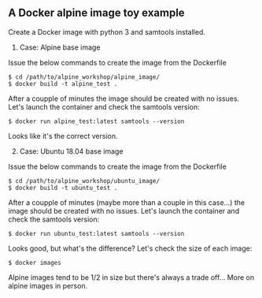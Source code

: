 ## A Docker alpine image toy example

Create a Docker image with python 3 and samtools installed.

1. Case: Alpine base image

Issue the below commands to create the image from the Dockerfile

```
$ cd /path/to/alpine_workshop/alpine_image/
$ docker build -t alpine_test .
```

After a coupple of minutes the image should be created with no issues.
Let's launch the container and check the samtools version:

```
$ docker run alpine_test:latest samtools --version
```

Looks like it's the correct version.

2. Case: Ubuntu 18.04 base image

Issue the below commands to create the image from the Dockerfile

```
$ cd /path/to/alpine_workshop/ubuntu_image/
$ docker build -t ubuntu_test .
```

After a coupple of minutes (maybe more than a couple in this case...) the image should be created with no issues.
Let's launch the container and check the samtools version:

```
$ docker run ubuntu_test:latest samtools --version
```

Looks good, but what's the difference?
Let's check the size of each image:

```
$ docker images
```

Alpine images tend to be 1/2 in size but there's always a trade off... More on alpine images in person.
